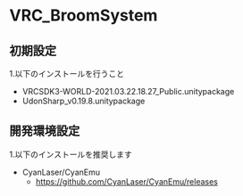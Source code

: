 # VRC_BroomSystem

## 初期設定
1.以下のインストールを行うこと

+ VRCSDK3-WORLD-2021.03.22.18.27_Public.unitypackage
+ UdonSharp_v0.19.8.unitypackage

## 開発環境設定
1.以下のインストールを推奨します

+ CyanLaser/CyanEmu
    + https://github.com/CyanLaser/CyanEmu/releases
